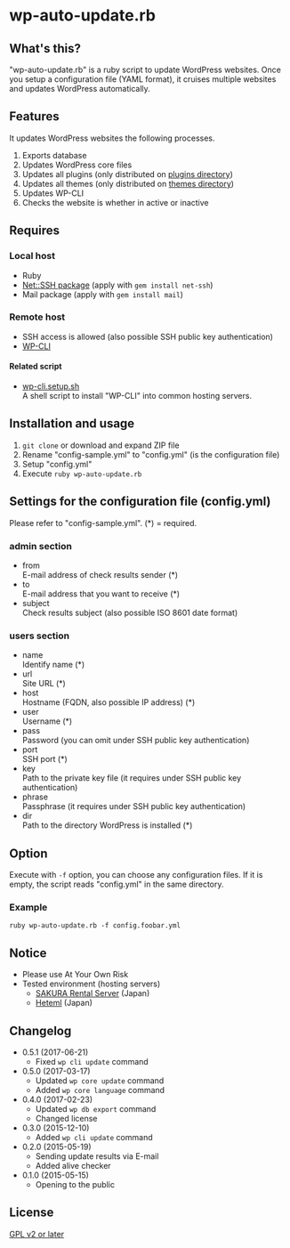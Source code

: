 # wp-auto-update.rb

## What's this?

"wp-auto-update.rb" is a ruby script to update WordPress websites. Once you setup a configuration file (YAML format), it cruises multiple websites and updates WordPress automatically.

## Features

It updates WordPress websites the following processes.

1. Exports database
2. Updates WordPress core files
3. Updates all plugins (only distributed on [plugins directory](https://wordpress.org/plugins/))
4. Updates all themes (only distributed on [themes directory](https://wordpress.org/themes/))
5. Updates WP-CLI
6. Checks the website is whether in active or inactive

## Requires

### Local host

* Ruby
* [Net::SSH package](https://github.com/net-ssh/net-ssh) (apply with ``gem install net-ssh``)
* Mail package (apply with ``gem install mail``)

### Remote host

* SSH access is allowed (also possible SSH public key authentication)
* [WP-CLI](http://wp-cli.org/)

#### Related script

* [wp-cli.setup.sh](https://github.com/tecking/wp-cli.setup.sh)  
A shell script to install "WP-CLI" into common hosting servers.

## Installation and usage

1. ``git clone`` or download and expand ZIP file
2. Rename "config-sample.yml" to "config.yml" (is the configuration file)
3. Setup "config.yml"
4. Execute ``ruby wp-auto-update.rb``

## Settings for the configuration file (config.yml)
 
Please refer to "config-sample.yml". (*) = required.

### admin section

* from  
E-mail address of check results sender (*)
* to  
E-mail address that you want to receive (*)
* subject  
Check results subject (also possible ISO 8601 date format)

### users section

* name  
Identify name (*)
* url  
Site URL (*)
* host  
Hostname (FQDN, also possible IP address) (*)
* user  
Username (*)
* pass  
Password (you can omit under SSH public key authentication)
* port  
SSH port (*)
* key  
Path to the private key file (it requires under SSH public key authentication)
* phrase  
Passphrase (it requires under SSH public key authentication)
* dir  
Path to the directory WordPress is installed (*)

## Option

Execute with ``-f`` option, you can choose any configuration files. If it is empty, the script reads "config.yml" in the same directory.

### Example

``ruby wp-auto-update.rb -f config.foobar.yml``

## Notice

* Please use At Your Own Risk
* Tested environment (hosting servers)
  * [SAKURA Rental Server](http://www.sakura.ne.jp/) (Japan)
  * [Heteml](http://heteml.jp) (Japan)

## Changelog

* 0.5.1 (2017-06-21)
  * Fixed ``wp cli update`` command
* 0.5.0 (2017-03-17)
  * Updated ``wp core update`` command
  * Added ``wp core language`` command
* 0.4.0 (2017-02-23)
  * Updated ``wp db export`` command
  * Changed license
* 0.3.0 (2015-12-10)
  * Added ``wp cli update`` command
* 0.2.0 (2015-05-19)
  * Sending update results via E-mail
  * Added alive checker
* 0.1.0 (2015-05-15)
  * Opening to the public

## License

[GPL v2 or later](http://www.gnu.org/licenses/gpl-2.0.html)